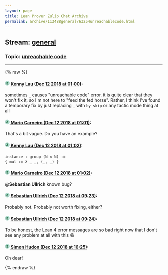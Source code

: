 ```yaml
---
layout: page
title: Lean Prover Zulip Chat Archive 
permalink: archive/113488general/63254unreachablecode.html
---
```


## Stream: [general](index.html)
### Topic: [unreachable code](63254unreachablecode.html)

---


{% raw %}
#### [![Click to go to Zulip](../../assets/img/zulip2.png) Kenny Lau (Dec 12 2018 at 01:00)](https://leanprover.zulipchat.com/#narrow/stream/113488-general/topic/unreachable%20code/near/151491054):
sometimes `_` causes "unreachable code" error. it is quite clear that they won't fix it, so I'm not here to "feed the fed horse". Rather, I think I've found a temporary fix by just replacing `_` with `by skip` or any tactic mode thing at all

#### [![Click to go to Zulip](../../assets/img/zulip2.png) Mario Carneiro (Dec 12 2018 at 01:01)](https://leanprover.zulipchat.com/#narrow/stream/113488-general/topic/unreachable%20code/near/151491085):
That's a bit vague. Do you have an example?

#### [![Click to go to Zulip](../../assets/img/zulip2.png) Kenny Lau (Dec 12 2018 at 01:02)](https://leanprover.zulipchat.com/#narrow/stream/113488-general/topic/unreachable%20code/near/151491158):
```lean
instance : group (ℕ × ℕ) :=
{ mul := λ _ _, (_, _) }
```

#### [![Click to go to Zulip](../../assets/img/zulip2.png) Mario Carneiro (Dec 12 2018 at 01:02)](https://leanprover.zulipchat.com/#narrow/stream/113488-general/topic/unreachable%20code/near/151491168):
@**Sebastian Ullrich** known bug?

#### [![Click to go to Zulip](../../assets/img/zulip2.png) Sebastian Ullrich (Dec 12 2018 at 09:23)](https://leanprover.zulipchat.com/#narrow/stream/113488-general/topic/unreachable%20code/near/151509950):
Probably not. Probably not worth fixing, either?

#### [![Click to go to Zulip](../../assets/img/zulip2.png) Sebastian Ullrich (Dec 12 2018 at 09:24)](https://leanprover.zulipchat.com/#narrow/stream/113488-general/topic/unreachable%20code/near/151510002):
To be honest, the Lean 4 error messages are so bad right now that I don't see any problem at all with this :laughing:

#### [![Click to go to Zulip](../../assets/img/zulip2.png) Simon Hudon (Dec 12 2018 at 16:25)](https://leanprover.zulipchat.com/#narrow/stream/113488-general/topic/unreachable%20code/near/151532124):
Oh dear!


{% endraw %}

